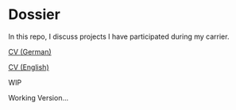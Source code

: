 # Dossier

In this repo, I discuss projects I have participated during my carrier. 

[CV (German)](https://docs.google.com/document/d/1BweZjpZvLAapoHMvFk2CPNuegiT1WsD0pWk82wX40i4/edit)

[CV (English)](https://docs.google.com/document/d/1BweZjpZvLAapoHMvFk2CPNuegiT1WsD0pWk82wX40i4/edit?usp=sharing)

WIP

Working Version...
